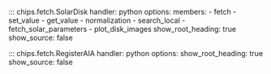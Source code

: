 <!-- 
Author(s): Shibaji Chakraborty

Disclaimer:
pyCHIPS is under the MIT license found in the root directory LICENSE.md 
Everyone is permitted to copy and distribute verbatim copies of this license 
document.

This version of the MIT Public License incorporates the terms
and conditions of MIT General Public License.
-->


::: chips.fetch.SolarDisk
    handler: python
    options:
      members:
        - fetch
        - set_value
        - get_value
        - normalization
        - search_local
        - fetch_solar_parameters
        - plot_disk_images
      show_root_heading: true
      show_source: false


::: chips.fetch.RegisterAIA
    handler: python
    options:
      show_root_heading: true
      show_source: false